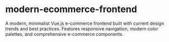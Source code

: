 # modern-ecommerce-frontend
A modern, minimalist Vue.js e-commerce frontend built with current design trends and best practices. Features responsive navigation, modern color palettes, and comprehensive e-commerce components.
